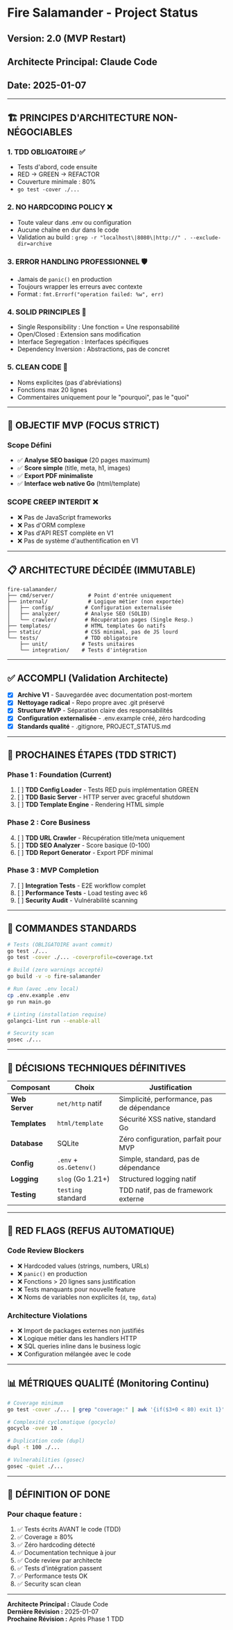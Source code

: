 # Fire Salamander - Project Status

## Version: 2.0 (MVP Restart)
## Architecte Principal: Claude Code
## Date: 2025-01-07

---

## 🏗️ PRINCIPES D'ARCHITECTURE NON-NÉGOCIABLES

### 1. **TDD OBLIGATOIRE** ✅
- Tests d'abord, code ensuite
- RED → GREEN → REFACTOR
- Couverture minimale : 80%
- `go test -cover ./...`

### 2. **NO HARDCODING POLICY** ❌
- Toute valeur dans .env ou configuration
- Aucune chaîne en dur dans le code
- Validation au build : `grep -r "localhost\|8080\|http://" . --exclude-dir=archive`

### 3. **ERROR HANDLING PROFESSIONNEL** 🛡️
- Jamais de `panic()` en production
- Toujours wrapper les erreurs avec contexte
- Format : `fmt.Errorf("operation failed: %w", err)`

### 4. **SOLID PRINCIPLES** 📐
- Single Responsibility : Une fonction = Une responsabilité
- Open/Closed : Extension sans modification
- Interface Segregation : Interfaces spécifiques
- Dependency Inversion : Abstractions, pas de concret

### 5. **CLEAN CODE** 🧹
- Noms explicites (pas d'abréviations)
- Fonctions max 20 lignes
- Commentaires uniquement pour le "pourquoi", pas le "quoi"

---

## 🎯 OBJECTIF MVP (FOCUS STRICT)

### Scope Défini
- ✅ **Analyse SEO basique** (20 pages maximum)
- ✅ **Score simple** (title, meta, h1, images)
- ✅ **Export PDF minimaliste**
- ✅ **Interface web native Go** (html/template)

### SCOPE CREEP INTERDIT ❌
- ❌ Pas de JavaScript frameworks
- ❌ Pas d'ORM complexe
- ❌ Pas d'API REST complète en V1
- ❌ Pas de système d'authentification en V1

---

## 📋 ARCHITECTURE DÉCIDÉE (IMMUTABLE)

```
fire-salamander/
├── cmd/server/           # Point d'entrée uniquement
├── internal/             # Logique métier (non exportée)
│   ├── config/          # Configuration externalisée
│   ├── analyzer/        # Analyse SEO (SOLID)
│   └── crawler/         # Récupération pages (Single Resp.)
├── templates/           # HTML templates Go natifs
├── static/              # CSS minimal, pas de JS lourd
└── tests/               # TDD obligatoire
    ├── unit/           # Tests unitaires
    └── integration/    # Tests d'intégration
```

---

## ✅ ACCOMPLI (Validation Architecte)

- [x] **Archive V1** - Sauvegardée avec documentation post-mortem
- [x] **Nettoyage radical** - Repo propre avec .git préservé
- [x] **Structure MVP** - Séparation claire des responsabilités
- [x] **Configuration externalisée** - .env.example créé, zéro hardcoding
- [x] **Standards qualité** - .gitignore, PROJECT_STATUS.md

---

## 🚧 PROCHAINES ÉTAPES (TDD STRICT)

### Phase 1 : Foundation (Current)
1. [ ] **TDD Config Loader** - Tests RED puis implémentation GREEN
2. [ ] **TDD Basic Server** - HTTP server avec graceful shutdown
3. [ ] **TDD Template Engine** - Rendering HTML simple

### Phase 2 : Core Business
4. [ ] **TDD URL Crawler** - Récupération title/meta uniquement
5. [ ] **TDD SEO Analyzer** - Score basique (0-100)
6. [ ] **TDD Report Generator** - Export PDF minimal

### Phase 3 : MVP Completion
7. [ ] **Integration Tests** - E2E workflow complet
8. [ ] **Performance Tests** - Load testing avec k6
9. [ ] **Security Audit** - Vulnérabilité scanning

---

## 🔧 COMMANDES STANDARDS

```bash
# Tests (OBLIGATOIRE avant commit)
go test ./...
go test -cover ./... -coverprofile=coverage.txt

# Build (zero warnings accepté)
go build -v -o fire-salamander

# Run (avec .env local)
cp .env.example .env
go run main.go

# Linting (installation requise)
golangci-lint run --enable-all

# Security scan
gosec ./...
```

---

## 📝 DÉCISIONS TECHNIQUES DÉFINITIVES

| Composant | Choix | Justification |
|-----------|-------|---------------|
| **Web Server** | `net/http` natif | Simplicité, performance, pas de dépendance |
| **Templates** | `html/template` | Sécurité XSS native, standard Go |
| **Database** | SQLite | Zéro configuration, parfait pour MVP |
| **Config** | `.env` + `os.Getenv()` | Simple, standard, pas de dépendance |
| **Logging** | `slog` (Go 1.21+) | Structured logging natif |
| **Testing** | `testing` standard | TDD natif, pas de framework externe |

---

## 🚨 RED FLAGS (REFUS AUTOMATIQUE)

### Code Review Blockers
- ❌ Hardcoded values (strings, numbers, URLs)
- ❌ `panic()` en production
- ❌ Fonctions > 20 lignes sans justification
- ❌ Tests manquants pour nouvelle feature
- ❌ Noms de variables non explicites (`d`, `tmp`, `data`)

### Architecture Violations
- ❌ Import de packages externes non justifiés
- ❌ Logique métier dans les handlers HTTP
- ❌ SQL queries inline dans le business logic
- ❌ Configuration mélangée avec le code

---

## 📊 MÉTRIQUES QUALITÉ (Monitoring Continu)

```bash
# Coverage minimum
go test -cover ./... | grep "coverage:" | awk '{if($3+0 < 80) exit 1}'

# Complexité cyclomatique (gocyclo)
gocyclo -over 10 .

# Duplication code (dupl)
dupl -t 100 ./...

# Vulnerabilities (gosec)
gosec -quiet ./...
```

---

## 🎯 DÉFINITION OF DONE

### Pour chaque feature :
1. ✅ Tests écrits AVANT le code (TDD)
2. ✅ Coverage ≥ 80%
3. ✅ Zéro hardcoding détecté
4. ✅ Documentation technique à jour
5. ✅ Code review par architecte
6. ✅ Tests d'intégration passent
7. ✅ Performance tests OK
8. ✅ Security scan clean

---

**Architecte Principal :** Claude Code  
**Dernière Révision :** 2025-01-07  
**Prochaine Révision :** Après Phase 1 TDD